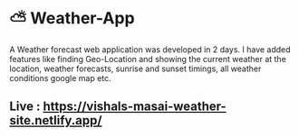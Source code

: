 # ⛅ Weather-App
A Weather forecast web application was developed in 2 days. I have added features like finding Geo-Location and showing the current weather at the location, weather forecasts, sunrise and sunset timings, all weather conditions google map etc.

## Live : https://vishals-masai-weather-site.netlify.app/
